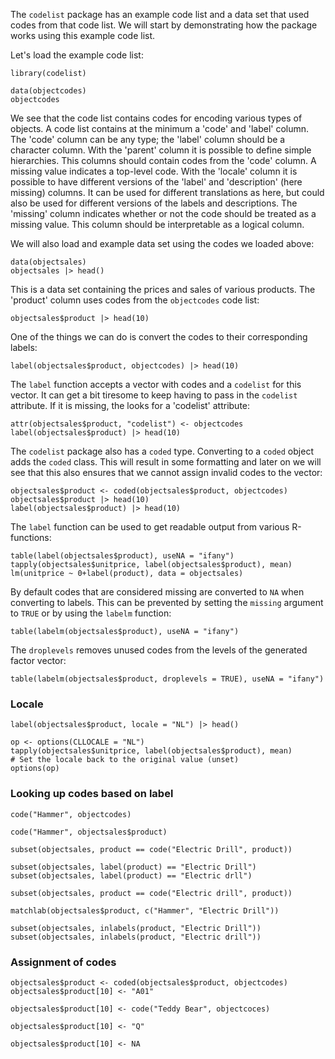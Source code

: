 

The `codelist` package has an example code list and a data set that used codes
from that code list. We will start by demonstrating how the package works using
this example code list. 

Let's load the example code list:

```{.R}
library(codelist)

data(objectcodes)
objectcodes
```
We see that the code list contains codes for encoding various types of objects.
A code list contains at the minimum a 'code' and 'label' column. The 'code'
column can be any type; the 'label' column should be a character column.  With the
'parent' column it is possible to define simple hierarchies. This columns should
contain codes from the 'code' column. A missing value indicates a top-level
code. With the 'locale' column it is possible to have different versions of the
'label' and 'description' (here missing) columns. It can be used for different
translations as here, but could also be used for different versions of the
labels and descriptions. The 'missing' column indicates whether or not the code
should be treated as a missing value. This column should be interpretable as a
logical column.

We will also load and example data set using the codes we loaded above:
```{.R}
data(objectsales)
objectsales |> head()
```
This is a data set containing the prices and sales of various products. The
'product' column uses codes from the `objectcodes` code list:

```{.R}
objectsales$product |> head(10)
```

One of the things we can do is convert the codes to their corresponding labels:
```{.R}
label(objectsales$product, objectcodes) |> head(10)
```
The `label` function accepts a vector with codes and a `codelist` for this vector.
It can get a bit tiresome to keep having to pass in the `codelist` attribute. If
it is missing, the looks for a 'codelist' attribute:

```{.R}
attr(objectsales$product, "codelist") <- objectcodes
label(objectsales$product) |> head(10)
```
The `codelist` package also has a `coded` type. Converting to a `coded` object
adds the `coded` class. This will result in some formatting and later on we will
see that this also ensures that we cannot assign invalid codes to the vector:
```{.R}
objectsales$product <- coded(objectsales$product, objectcodes)
objectsales$product |> head(10)
label(objectsales$product) |> head(10)
```
The `label` function can be used to get readable output from various R-functions:
```{.R}
table(label(objectsales$product), useNA = "ifany")
tapply(objectsales$unitprice, label(objectsales$product), mean)
lm(unitprice ~ 0+label(product), data = objectsales) 
```
By default codes that are considered missing are converted to `NA` when
converting to labels. This can be prevented by setting the `missing` argument to
`TRUE` or by using the `labelm` function:
```{.R}
table(labelm(objectsales$product), useNA = "ifany")
```
The `droplevels` removes unused codes from the levels of the generated factor
vector:
```{.R}
table(labelm(objectsales$product, droplevels = TRUE), useNA = "ifany")
```

### Locale

```{.R}
label(objectsales$product, locale = "NL") |> head()
```

```{.R}
op <- options(CLLOCALE = "NL")
tapply(objectsales$unitprice, label(objectsales$product), mean)
# Set the locale back to the original value (unset)
options(op)
```

### Looking up codes based on label

```{.R}
code("Hammer", objectcodes)
```

```{.R}
code("Hammer", objectsales$product)
```

```{.R}
subset(objectsales, product == code("Electric Drill", product))
```

```{.R}
subset(objectsales, label(product) == "Electric Drill")
subset(objectsales, label(product) == "Electric drll")
```

```{.R}
subset(objectsales, product == code("Electric drill", product))
```

```{.R}
matchlab(objectsales$product, c("Hammer", "Electric Drill"))

subset(objectsales, inlabels(product, "Electric Drill"))
subset(objectsales, inlabels(product, "Electric drill"))
```

### Assignment of codes

```{.R}
objectsales$product <- coded(objectsales$product, objectcodes)
objectsales$product[10] <- "A01"
```

```{.R}
objectsales$product[10] <- code("Teddy Bear", objectcoces)
```

```{.R}
objectsales$product[10] <- "Q"
```

```{.R}
objectsales$product[10] <- NA
```

